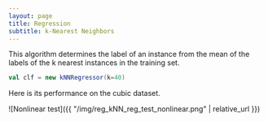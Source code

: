 ```yaml
---
layout: page
title: Regression
subtitle: k-Nearest Neighbors
---
```


This algorithm determines the label of an instance from the mean of the labels of the k nearest instances in the training set.

```scala
val clf = new kNNRegressor(k=40)
```
Here is its performance on the cubic dataset.

![Nonlinear test]({{ "/img/reg_kNN_reg_test_nonlinear.png" | relative_url }})
